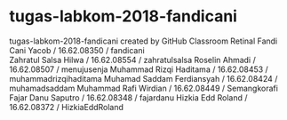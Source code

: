 # tugas-labkom-2018-fandicani
tugas-labkom-2018-fandicani created by GitHub Classroom
Retinal
Fandi Cani Yacob / 16.62.08350 / fandicani    
Zahratul Salsa Hilwa / 16.62.08554 / zahratulsalsa
Roselin Ahmadi / 16.62.08507 / menujusenja
Muhammad Rizqi Haditama / 16.62.08453 / muhammadrizqihaditama 
Muhamad Saddam Ferdiansyah / 16.62.08424 / muhamadsaddam
Muhammad Rafi Wirdian / 16.62.08449 / Semangkorafi
Fajar Danu Saputro / 16.62.08348 / fajardanu
Hizkia Edd Roland / 16.62.08372 / HizkiaEddRoland
